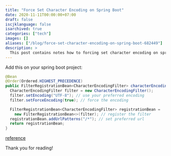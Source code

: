 ```yaml
---
title: "Force Set Character Encoding on Spring Boot"
date: 2020-11-11T00:00:00+07:00
draft: false
iscjklanguage: false
isarchived: true
categories: ["tech"]
images: []
aliases: ["/blog/force-set-character-encoding-on-spring-boot-682449"]
description: >
  This post contains notes how to forcing set character encoding on spring boot.
---
```


Add this on your spring boot project:

```java
@Bean
@Order(Ordered.HIGHEST_PRECEDENCE)
public FilterRegistrationBean<CharacterEncodingFilter> characterEncodingFilterRegistration() {
  CharacterEncodingFilter filter = new CharacterEncodingFilter();
  filter.setEncoding("UTF-8"); // use your preferred encoding
  filter.setForceEncoding(true); // force the encoding

  FilterRegistrationBean<CharacterEncodingFilter> registrationBean =
    new FilterRegistrationBean<>(filter); // register the filter
  registrationBean.addUrlPatterns("/*"); // set preferred url
  return registrationBean;
}
```

[reference](https://www.baeldung.com/spring-boot-characterencodingfilter)

Thank you for reading!
